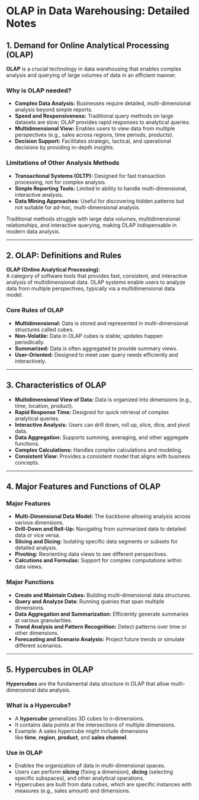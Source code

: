 # OLAP in Data Warehousing: Detailed Notes

## 1. Demand for Online Analytical Processing (OLAP)

**OLAP** is a crucial technology in data warehousing that enables complex analysis and querying of large volumes of data in an efficient manner.

### Why is OLAP needed?

- **Complex Data Analysis:** Businesses require detailed, multi-dimensional analysis beyond simple reports.
- **Speed and Responsiveness:** Traditional query methods on large datasets are slow; OLAP provides rapid responses to analytical queries.
- **Multidimensional View:** Enables users to view data from multiple perspectives (e.g., sales across regions, time periods, products).
- **Decision Support:** Facilitates strategic, tactical, and operational decisions by providing in-depth insights.

### Limitations of Other Analysis Methods

- **Transactional Systems (OLTP):** Designed for fast transaction processing, not for complex analysis.
- **Simple Reporting Tools:** Limited in ability to handle multi-dimensional, interactive analysis.
- **Data Mining Approaches:** Useful for discovering hidden patterns but not suitable for ad-hoc, multi-dimensional analysis.

Traditional methods struggle with large data volumes, multidimensional relationships, and interactive querying, making OLAP indispensable in modern data analysis.

---

## 2. OLAP: Definitions and Rules

**OLAP (Online Analytical Processing):**  
A category of software tools that provides fast, consistent, and interactive analysis of multidimensional data. OLAP systems enable users to analyze data from multiple perspectives, typically via a multidimensional data model.

### Core Rules of OLAP

- **Multidimensional:** Data is stored and represented in multi-dimensional structures called cubes.
- **Non-Volatile:** Data in OLAP cubes is stable; updates happen periodically.
- **Summarized:** Data is often aggregated to provide summary views.
- **User-Oriented:** Designed to meet user query needs efficiently and interactively.

---

## 3. Characteristics of OLAP

- **Multidimensional View of Data:** Data is organized into dimensions (e.g., time, location, product).
- **Rapid Response Time:** Designed for quick retrieval of complex analytical queries.
- **Interactive Analysis:** Users can drill down, roll up, slice, dice, and pivot data.
- **Data Aggregation:** Supports summing, averaging, and other aggregate functions.
- **Complex Calculations:** Handles complex calculations and modeling.
- **Consistent View:** Provides a consistent model that aligns with business concepts.

---

## 4. Major Features and Functions of OLAP

### Major Features

- **Multi-Dimensional Data Model:** The backbone allowing analysis across various dimensions.
- **Drill-Down and Roll-Up:** Navigating from summarized data to detailed data or vice versa.
- **Slicing and Dicing:** Isolating specific data segments or subsets for detailed analysis.
- **Pivoting:** Reorienting data views to see different perspectives.
- **Calcutions and Formulas:** Support for complex computations within data views.

### Major Functions

- **Create and Maintain Cubes:** Building multi-dimensional data structures.
- **Query and Analyze Data:** Running queries that span multiple dimensions.
- **Data Aggregation and Summarization:** Efficiently generate summaries at various granularities.
- **Trend Analysis and Pattern Recognition:** Detect patterns over time or other dimensions.
- **Forecasting and Scenario Analysis:** Project future trends or simulate different scenarios.

---

## 5. Hypercubes in OLAP

**Hypercubes** are the fundamental data structure in OLAP that allow multi-dimensional data analysis.

### What is a Hypercube?

- A **hypercube** generalizes 3D cubes to n-dimensions.
- It contains data points at the intersections of multiple dimensions.
- Example: A sales hypercube might include dimensions like **time**, **region**, **product**, and **sales channel**.

### Use in OLAP

- Enables the organization of data in multi-dimensional spaces.
- Users can perform **slicing** (fixing a dimension), **dicing** (selecting specific subspaces), and other analytical operations.
- Hypercubes are built from data cubes, which are specific instances with measures (e.g., sales amount) and dimensions.